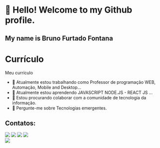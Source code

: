 # 👋 Hello! Welcome to my Github profile.
## My name is Bruno Furtado Fontana 

# Currículo
Meu currículo

- 🔭 Atualmente estou trabalhando como Professor de programação WEB, Automação, Mobile and Desktop...
- 🌱 Atualmente estou aprendendo JAVASCRIPT NODE.JS - REACT JS ...
- 👯 Estou procurando colaborar com a comunidade de tecnologia da informação.
- 💬 Pergunte-me sobre Tecnologias emergentes.

## Contatos:

<div>

<a href="https://instagram.com/br.fontana" target="_blank"><img src="https://img.shields.io/badge/-Instagram-%23E4405F?style=for-the-badge&logo=instagram&logoColor=white" target="_blank"></a>
<a href="https://www.twitter.com/furtadocco" target="_blank"><img src="https://img.shields.io/badge/Twitter-0099cc?style=for-the-badge&logo=twitter&logoColor=white" target="_blank"></a>
<a href = "mailto:bruno@levelupsistemas.com.br"><img src="https://img.shields.io/badge/Gmail-D14836?style=for-the-badge&logo=gmail&logoColor=white" target="_blank"></a>
<a href="https://www.linkedin.com/in/bruno-furtado-fontana-78198550" target="_blank"><img src="https://img.shields.io/badge/-LinkedIn-%230077B5?style=for-the-badge&logo=linkedin&logoColor=white" target="_blank"></a>   
<a href="https://www.linkedin.com/in/bruno-furtado-fontana-78198550" target="_blank"><img src="https://img.shields.io/badge/WhatsApp-25D366?style=for-the-badge&logo=whatsapp&logoColor=white" target="_blank"></a>
</div>
